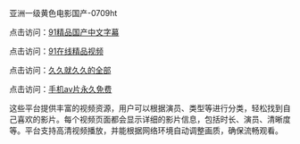 亚洲一级黄色电影国产-0709ht

点击访问：<a href="https://heiliaoow5kzm.pages.dev">91精品国产中文字幕</a>

点击访问：<a href="https://heiliao2dmwwy.pages.dev">91在线精品视频</a>

点击访问：<a href="https://heiliaoll4qsx.pages.dev">久久就久久的全部</a>

点击访问：<a href="https://heiliaowzu4ur.pages.dev">手机av片永久免费</a>

这些平台提供丰富的视频资源，用户可以根据演员、类型等进行分类，轻松找到自己喜欢的影片。每个视频页面都会显示详细的影片信息，包括时长、演员、清晰度等。平台支持高清视频播放，并能根据网络环境自动调整画质，确保流畅观看。

<span style="display:none;">[Canonical link](）</span>
